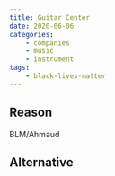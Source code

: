 ```yaml
---
title: Guitar Center
date: 2020-06-06
categories:
    - companies
    - music
    - instrument
tags:
    - black-lives-matter
---
```


## Reason
BLM/Ahmaud

## Alternative

